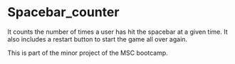 # Spacebar_counter
It counts the number of times a user has hit the spacebar at a given time. It also includes
a restart button to start the game all over again.

This is part of the minor project of the MSC bootcamp. 
